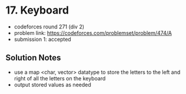 # 17. Keyboard

* codeforces round 271 (div 2)
* problem link: https://codeforces.com/problemset/problem/474/A
* submission 1: accepted

## Solution Notes

* use a map <char, vector<char>> datatype to store the letters to the left and right of all the letters on the keyboard
* output stored values as needed